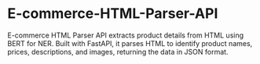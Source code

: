 # E-commerce-HTML-Parser-API
E-commerce HTML Parser API extracts product details from HTML using BERT for NER. Built with FastAPI, it parses HTML to identify product names, prices, descriptions, and images, returning the data in JSON format.

